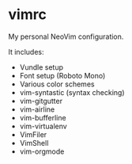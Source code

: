vimrc
=====

My personal NeoVim configuration.

It includes:

  - Vundle setup
  - Font setup (Roboto Mono)
  - Various color schemes
  - vim-syntastic (syntax checking)
  - vim-gitgutter
  - vim-airline
  - vim-bufferline
  - vim-virtualenv
  - VimFiler
  - VimShell
  - vim-orgmode
